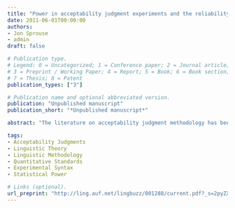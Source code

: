 ```yaml
---
title: "Power in acceptability judgment experiments and the reliability of data in syntax"
date: 2011-06-01T00:00:00
authors:
- Jon Sprouse
- admin
draft: false

# Publication type.
# Legend: 0 = Uncategorized; 1 = Conference paper; 2 = Journal article;
# 3 = Preprint / Working Paper; 4 = Report; 5 = Book; 6 = Book section;
# 7 = Thesis; 8 = Patent
publication_types: ["3"]

# Publication name and optional abbreviated version.
publication: "Unpublished manuscript"
publication_short: "*Unpublished manuscript*"

abstract: "The literature on acceptability judgment methodology has been recently dominated by two trends: criticisms of traditional informal judgment experiments as coarse and unreliable, and endorsement of larger, formal judgment experiments as more sensitive and reliable. In order to empirically investigate these claims, we present a systematic comparison of the statistical power of two types of judgment experiments: the Forced-Choice task, which is traditionally used in informal syntactic experiments, and the Magnitude Estimation task, which is traditionally used in formal syntactic experiments. We tested 48 pairwise phenomena spanning the full range of effect sizes found in a recent large-scale empirical survey of the core phenomena of syntactic theory (Sprouse & Almeida, submitted), deriving estimates (via resampling simulations) of statistical power for each phenomena for sample sizes from 5 to 100 participants. The results show that (i) contrary to recent criticisms, Forced-Choice experiments are generally more powerful than formal Magnitude Estimation experiments at detecting differences between sentence types, and that (ii) even under the most conservative assumptions, Forced-Choice experiments with small sample sizes achieve the “best practice” guideline of 80% statistical power (established for experimental psychology and the social sciences) for 95% of the phenomena in syntactic theory. We also compare the standardized effect sizes of the syntactic phenomena with phenomena in other domains of experimental psychology, and show that the former are, on average, four times larger than the latter. These results suggest that well-constructed, small-scale, informal syntactic experiments may in fact be among the most powerful experiments in experimental psychology."

tags:
- Acceptability Judgments
- Linguistic Theory
- Linguistic Methodology
- Quantitative Standards
- Experimental Syntax
- Statistical Power

# Links (optional).
url_preprint: "http://ling.auf.net/lingbuzz/001288/current.pdf?_s=2pyZXfCQvVZRLx-1"
---
```

